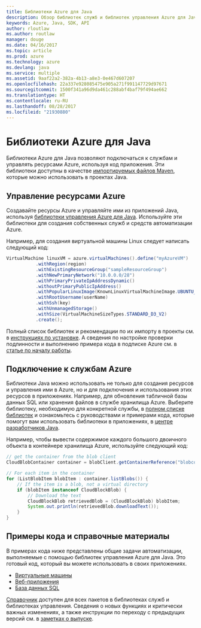 ```yaml
---
title: Библиотеки Azure для Java
description: Обзор библиотек служб и библиотек управления Azure для Java
keywords: Azure, Java, SDK, API
author: rloutlaw
ms.author: routlaw
manager: douge
ms.date: 04/16/2017
ms.topic: article
ms.prod: azure
ms.technology: azure
ms.devlang: java
ms.service: multiple
ms.assetid: 9aaf22a2-382a-4b13-a8e3-0e467d607207
ms.openlocfilehash: 22a337e928085475e905a271f991147729d97671
ms.sourcegitcommit: 1500f341a96d9da461c288abf4baf79f494ae662
ms.translationtype: HT
ms.contentlocale: ru-RU
ms.lasthandoff: 08/28/2017
ms.locfileid: "21930880"
---
```

# <a name="azure-libraries-for-java"></a>Библиотеки Azure для Java

Библиотеки Azure для Java позволяют подключаться к службам и управлять ресурсами Azure, используя код приложения. Эти библиотеки доступны в качестве [импортируемых файлов Maven](java-sdk-azure-install.md), которые можно использовать в проектах Java. 

## <a name="manage-azure-resources"></a>Управление ресурсами Azure

Создавайте ресурсы Azure и управляйте ими из приложений Java, используя [библиотеки управления Azure для Java](java-sdk-azure-get-started.md). Используйте эти библиотеки для создания собственных служб и средств автоматизации Azure. 

Например, для создания виртуальной машины Linux следует написать следующий код:

```java
VirtualMachine linuxVM = azure.virtualMachines().define("myAzureVM")
           .withRegion(region)
           .withExistingResourceGroup("sampleResourceGroup")
           .withNewPrimaryNetwork("10.0.0.0/28")
           .withPrimaryPrivateIpAddressDynamic()
           .withoutPrimaryPublicIpAddress()
           .withPopularLinuxImage(KnownLinuxVirtualMachineImage.UBUNTU_SERVER_16_04_LTS)
           .withRootUsername(userName)
           .withSsh(key)
           .withUnmanagedStorage()
           .withSize(VirtualMachineSizeTypes.STANDARD_D3_V2)
           .create();
 ```

Полный список библиотек и рекомендации по их импорту в проекты см. в [инструкциях по установке](java-sdk-azure-install.md). А сведения по настройке проверки подлинности и выполнению примера кода в подписке Azure см. в [статье по началу работы](java-sdk-azure-get-started.md). 

## <a name="connect-to-azure-services"></a>Подключение к службам Azure

Библиотеки Java можно использовать не только для создания ресурсов и управления ими в Azure, но и для подключения и использования этих ресурсов в приложениях. Например, для обновления табличной базы данных SQL или хранения файлов в службе хранилища Azure. Выберите библиотеку, необходимую для конкретной службы, в [полном списке библиотек](java-sdk-azure-install.md) и ознакомьтесь с руководствами и примерами кода, которые помогут вам использовать библиотеки в приложениях, в [центре разработчиков Java](https://azure.microsoft.com/develop/java/).

Например, чтобы вывести содержимое каждого большого двоичного объекта в контейнере хранилища Azure, используйте следующий код:

```java
// get the container from the blob client
CloudBlobContainer container = blobClient.getContainerReference("blobcontainer");

// For each item in the container
for (ListBlobItem blobItem : container.listBlobs()) {
    // If the item is a blob, not a virtual directory
    if (blobItem instanceof CloudBlockBlob) {
        // Download the text
        CloudBlockBlob retrievedBlob = (CloudBlockBlob) blobItem;
        System.out.println(retrievedBlob.downloadText());
    }
}
```

## <a name="sample-code-and-reference"></a>Примеры кода и справочные материалы

В примерах кода ниже представлены общие задачи автоматизации, выполняемые с помощью библиотек управления Azure для Java. Это готовый код, который вы можете использовать в своих приложениях.

- [Виртуальные машины](java-sdk-azure-virtual-machine-samples.md)
- [Веб-приложения](java-sdk-azure-web-apps-samples.md)
- [База данных SQL](java-sdk-azure-sql-database-samples.md)
   
[Справочник](https://docs.microsoft.com/java/api) доступен для всех пакетов в библиотеках служб и библиотеках управления. Сведения о новых функциях и критически важных изменениях, а также инструкции по переходу с предыдущих версий см. в [заметках о выпуске](java-sdk-azure-release-notes.md).